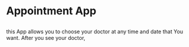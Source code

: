 # Appointment App

##
this App allows you to choose your doctor at any time and date that You want. After you see your doctor, 